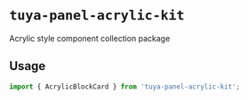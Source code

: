 # `tuya-panel-acrylic-kit`

Acrylic style component collection package

## Usage

```jsx
import { AcrylicBlockCard } from 'tuya-panel-acrylic-kit';
```
